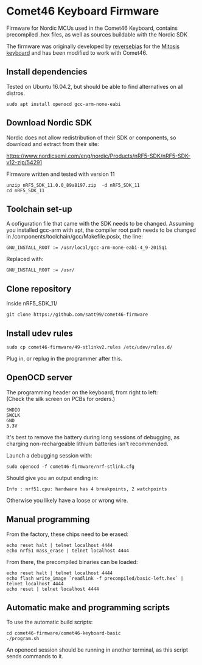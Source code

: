 # Comet46 Keyboard Firmware
Firmware for Nordic MCUs used in the Comet46 Keyboard, contains precompiled .hex files, as well as sources buildable with the Nordic SDK

The firmware was originally developed by [reversebias](https://github.com/reversebias) for the [Mitosis keyboard](https://github.com/reversebias/mitosis) and has been modified to work with Comet46.

## Install dependencies

Tested on Ubuntu 16.04.2, but should be able to find alternatives on all distros. 

```
sudo apt install openocd gcc-arm-none-eabi
```

## Download Nordic SDK

Nordic does not allow redistribution of their SDK or components, so download and extract from their site:

https://www.nordicsemi.com/eng/nordic/Products/nRF5-SDK/nRF5-SDK-v12-zip/54291

Firmware written and tested with version 11

```
unzip nRF5_SDK_11.0.0_89a8197.zip  -d nRF5_SDK_11
cd nRF5_SDK_11
```

## Toolchain set-up

A cofiguration file that came with the SDK needs to be changed. Assuming you installed gcc-arm with apt, the compiler root path needs to be changed in /components/toolchain/gcc/Makefile.posix, the line:
```
GNU_INSTALL_ROOT := /usr/local/gcc-arm-none-eabi-4_9-2015q1
```
Replaced with:
```
GNU_INSTALL_ROOT := /usr/
```

## Clone repository
Inside nRF5_SDK_11/
```
git clone https://github.com/satt99/comet46-firmware
```

## Install udev rules
```
sudo cp comet46-firmware/49-stlinkv2.rules /etc/udev/rules.d/
```
Plug in, or replug in the programmer after this.

## OpenOCD server
The programming header on the keyboard, from right to left:  
(Check the silk screen on PCBs for orders.)
```
SWDIO
SWCLK
GND
3.3V
```

It's best to remove the battery during long sessions of debugging, as charging non-rechargeable lithium batteries isn't recommended.

Launch a debugging session with:
```
sudo openocd -f comet46-firmware/nrf-stlink.cfg
```
Should give you an output ending in:
```
Info : nrf51.cpu: hardware has 4 breakpoints, 2 watchpoints
```
Otherwise you likely have a loose or wrong wire.


## Manual programming
From the factory, these chips need to be erased:
```
echo reset halt | telnet localhost 4444
echo nrf51 mass_erase | telnet localhost 4444
```
From there, the precompiled binaries can be loaded:
```
echo reset halt | telnet localhost 4444
echo flash write_image `readlink -f precompiled/basic-left.hex` | telnet localhost 4444
echo reset | telnet localhost 4444
```

## Automatic make and programming scripts
To use the automatic build scripts:
```
cd comet46-firmware/comet46-keyboard-basic
./program.sh
```
An openocd session should be running in another terminal, as this script sends commands to it.


















